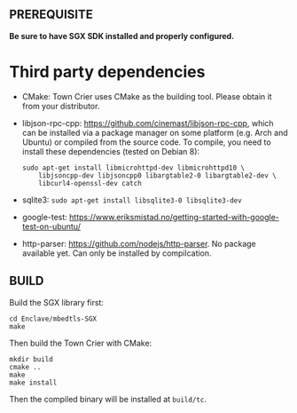 PREREQUISITE
----------------


**Be sure to have SGX SDK installed and properly configured.**


Third party dependencies
============================

- CMake: Town Crier uses CMake as the building tool. Please obtain it from your
  distributor.
- libjson-rpc-cpp: https://github.com/cinemast/libjson-rpc-cpp, which can be
  installed via a package manager on some platform (e.g. Arch and Ubuntu) or
  compiled from the source code. To compile, you need to install these
  dependencies (tested on Debian 8):

    ```
    sudo apt-get install libmicrohttpd-dev libmicrohttpd10 \ 
        libjsoncpp-dev libjsoncpp0 libargtable2-0 libargtable2-dev \
        libcurl4-openssl-dev catch
    ```

- sqlite3: `sudo apt-get install libsqlite3-0 libsqlite3-dev`
- google-test: https://www.eriksmistad.no/getting-started-with-google-test-on-ubuntu/
- http-parser: https://github.com/nodejs/http-parser. No package available yet.
  Can only be installed by compilcation.


BUILD
--------------

Build the SGX library first:

```
cd Enclave/mbedtls-SGX
make
```

Then build the Town Crier with CMake:


```
mkdir build
cmake ..
make
make install
```

Then the compiled binary will be installed at `build/tc`.
